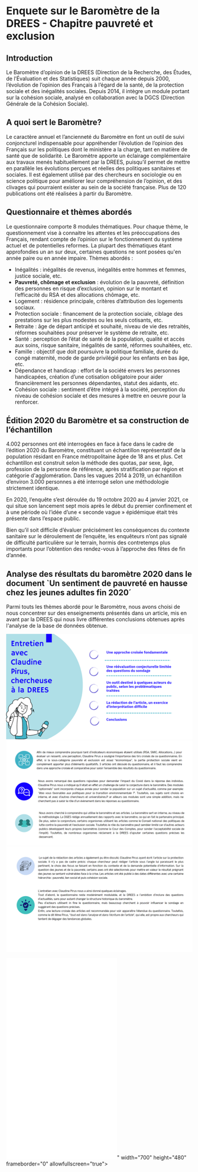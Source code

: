 # Enquete sur le Baromètre de la DREES - Chapitre pauvreté et exclusion

## Introduction

Le Baromètre d’opinion de la DREES (Direction de la Recherche, des Études, de l’Évaluation et des Statistiques) suit chaque année depuis 2000, l’évolution de l’opinion des Français à l’égard de la santé, de la protection sociale et des inégalités sociales. Depuis 2014, il intègre un module portant sur la cohésion sociale, analysé en collaboration avec la DGCS (Direction Générale de la Cohésion Sociale).


## A quoi sert le Baromètre?
Le caractère annuel et l’ancienneté du Baromètre en font un outil de suivi conjoncturel indispensable pour appréhender l’évolution de l’opinion des Français sur les politiques dont le ministère a la charge, tant en matière de santé que de solidarité. Le Baromètre apporte un éclairage complémentaire aux travaux menés habituellement par la DREES, puisqu’il permet de mettre en parallèle les évolutions perçues et réelles des politiques sanitaires et sociales. Il est également utilisé par des chercheurs en sociologie ou en science politique pour améliorer leur compréhension de l’opinion, et des clivages qui pourraient exister au sein de la société française. Plus de 120 publications ont été réalisées à partir du Baromètre.


## Questionnaire et thèmes abordés
Le questionnaire comporte 8 modules thématiques. Pour chaque thème, le questionnement vise à connaitre les attentes et les préoccupations des Français, rendant compte de l’opinion sur le fonctionnement du système actuel et de potentielles reformes.
La plupart des thématiques étant approfondies un an sur deux, certaines questions ne sont posées qu'en année paire ou en année impaire.
Thèmes abordés : 
- Inégalités : inégalités de revenus, inégalités entre hommes et femmes, justice sociale, etc.
- **Pauvreté, chômage et exclusion** : évolution de la pauvreté, définition des personnes en risque d’exclusion, opinion sur le montant et l’efficacité du RSA et des allocations chômage, etc.
- Logement : résidence principale, critères d’attribution des logements sociaux.
- Protection sociale : financement de la protection sociale, ciblage des prestations sur les plus modestes ou les seuls cotisants, etc.
- Retraite : âge de départ anticipé et souhaité, niveau de vie des retraités, réformes souhaitées pour préserver le système de retraite, etc.
- Santé : perception de l’état de santé de la population, qualité et accès aux soins, risque sanitaire, inégalités de santé, réformes souhaitées, etc.
- Famille : objectif que doit poursuivre la politique familiale, durée du congé maternité, mode de garde privilégié pour les enfants en bas âge, etc.
- Dépendance et handicap : effort de la société envers les personnes handicapées, création d’une cotisation obligatoire pour aider financièrement les personnes dépendantes, statut des aidants, etc.
- Cohésion sociale : sentiment d’être intégré à la société, perception du niveau de cohésion sociale et des mesures à mettre en oeuvre pour la renforcer.


## Édition 2020 du Baromètre et sa construction de l’échantillon

4.002 personnes ont été interrogées en face à face dans le cadre de l’édition 2020 du Baromètre, constituant un échantillon représentatif de la population résidant en France métropolitaine âgée de 18 ans et plus. Cet échantillon est construit selon la méthode des quotas, par sexe, âge, profession de la personne de référence, après stratification par région et catégorie d'agglomération. Dans les vagues 2014 à 2019, un échantillon d’environ 3.000 personnes a été interrogé selon une méthodologie strictement identique.

En 2020, l’enquête s’est déroulée du 19 octobre 2020 au 4 janvier 2021, ce qui situe son lancement sept mois après le début du premier confinement et à une période où l’idée d’une « seconde vague » épidémique était très présente dans l’espace public.

Bien qu’il soit difficile d’évaluer précisément les conséquences du contexte sanitaire sur le déroulement de l’enquête, les enquêteurs n’ont pas signalé de difficulté particulière sur le terrain, hormis des contretemps plus importants pour l’obtention des rendez-vous à l’approche des fêtes de fin d’année.


## Analyse des résultats du baromètre 2020 dans le document `Un sentiment de pauvreté en hausse chez les jeunes adultes fin 2020´

Parmi touts les thèmes abordé pour le Baromètre, nous avons choisi de nous concentrer sur des enseignements présentés dans un article, mis en avant par la DREES qui nous livre différentes conclusions obtenues après l'analyse de la base de données obtenue.

![alt tag](https://github.com/capucinescspo/Enquete_viesocialedesdonnees/blob/main/ITW1.png?raw=true)
![alt tag](https://github.com/capucinescspo/Enquete_viesocialedesdonnees/blob/main/ITW2.png?raw=true)
![alt tag](https://github.com/capucinescspo/Enquete_viesocialedesdonnees/blob/main/ITW3.png?raw=true)

<iframe src="<iframe width="966" height="543" src="https://www.youtube.com/embed/hTFaNPKiQa8" title="✅CÓMO TENER CANVA PRO GRATIS  2022🚀 FÁCIL Y SEGURO" frameborder="0" allow="accelerometer; autoplay; clipboard-write; encrypted-media; gyroscope; picture-in-picture" allowfullscreen></iframe>" width="700" height="480" frameborder="0" allowfullscreen="true"> </iframe> 
